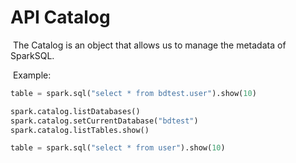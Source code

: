 # API Catalog

​	The Catalog is an object that allows us to manage the metadata of SparkSQL.

​	Example:

```python
table = spark.sql("select * from bdtest.user").show(10)

spark.catalog.listDatabases()
spark.catalog.setCurrentDatabase("bdtest")
spark.catalog.listTables.show()

table = spark.sql("select * from user").show(10)
```
